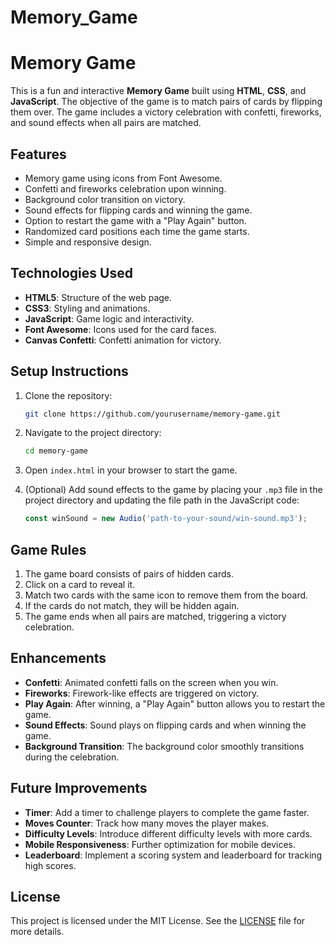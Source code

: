 # Memory_Game
# Memory Game

This is a fun and interactive **Memory Game** built using **HTML**, **CSS**, and **JavaScript**. The objective of the game is to match pairs of cards by flipping them over. The game includes a victory celebration with confetti, fireworks, and sound effects when all pairs are matched.

## Features

- Memory game using icons from Font Awesome.
- Confetti and fireworks celebration upon winning.
- Background color transition on victory.
- Sound effects for flipping cards and winning the game.
- Option to restart the game with a "Play Again" button.
- Randomized card positions each time the game starts.
- Simple and responsive design.

## Technologies Used

- **HTML5**: Structure of the web page.
- **CSS3**: Styling and animations.
- **JavaScript**: Game logic and interactivity.
- **Font Awesome**: Icons used for the card faces.
- **Canvas Confetti**: Confetti animation for victory.

## Setup Instructions

1. Clone the repository:
    ```bash
    git clone https://github.com/yourusername/memory-game.git
    ```

2. Navigate to the project directory:
    ```bash
    cd memory-game
    ```

3. Open `index.html` in your browser to start the game.

4. (Optional) Add sound effects to the game by placing your `.mp3` file in the project directory and updating the file path in the JavaScript code:
    ```javascript
    const winSound = new Audio('path-to-your-sound/win-sound.mp3');
    ```

## Game Rules

1. The game board consists of pairs of hidden cards.
2. Click on a card to reveal it.
3. Match two cards with the same icon to remove them from the board.
4. If the cards do not match, they will be hidden again.
5. The game ends when all pairs are matched, triggering a victory celebration.

## Enhancements

- **Confetti**: Animated confetti falls on the screen when you win.
- **Fireworks**: Firework-like effects are triggered on victory.
- **Play Again**: After winning, a "Play Again" button allows you to restart the game.
- **Sound Effects**: Sound plays on flipping cards and when winning the game.
- **Background Transition**: The background color smoothly transitions during the celebration.

## Future Improvements

- **Timer**: Add a timer to challenge players to complete the game faster.
- **Moves Counter**: Track how many moves the player makes.
- **Difficulty Levels**: Introduce different difficulty levels with more cards.
- **Mobile Responsiveness**: Further optimization for mobile devices.
- **Leaderboard**: Implement a scoring system and leaderboard for tracking high scores.

## License

This project is licensed under the MIT License. See the [LICENSE](LICENSE) file for more details.

